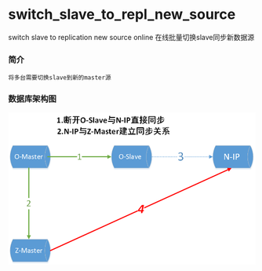 # switch_slave_to_repl_new_source
switch slave to replication new source online 在线批量切换slave同步新数据源

### 简介
	将多台需要切换slave到新的master源

### 数据库架构图
 ![变更slave同步新master](https://github.com/wuyongshenghub/switch_slave_to_repl_new_source/blob/master/change_slave_to_repl_new_source.png)
